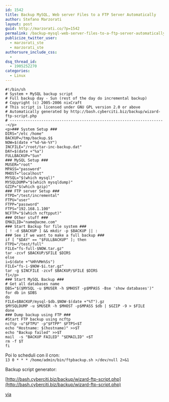 ```yaml
---
id: 1542
title: Backup MySQL, Web server Files to a FTP Server Automatically
author: Stefano Marzorati
layout: post
guid: http://marzorati.co/?p=1542
permalink: /backup-mysql-web-server-files-to-a-ftp-server-automatically/
publicize_twitter_user:
  - marzorati_ste
  - marzorati_ste
authorsure_include_css:
  - 
dsq_thread_id:
  - 1905252270
categories:
  - Linux
---  
```

	#!/bin/sh   
	# System + MySQL backup script   
	# Full backup day - Sun (rest of the day do incremental backup)   
	# Copyright (c) 2005-2006 nixCraft   
	# This script is licensed under GNU GPL version 2.0 or above   
	# Automatically generated by http://bash.cyberciti.biz/backup/wizard-ftp-script.php   
	# ---------------------------------------------------------------------</p>
	<p>### System Setup ###   
	DIRS="/etc /home"   
	BACKUP=/tmp/backup.$$   
	NOW=$(date +"%d-%m-%Y")   
	INCFILE="/root/tar-inc-backup.dat"   
	DAY=$(date +"%a")   
	FULLBACKUP="Sun"
	### MySQL Setup ###   
	MUSER="root"   
	MPASS="password"   
	MHOST="localhost"   
	MYSQL="$(which mysql)"   
	MYSQLDUMP="$(which mysqldump)"   
	GZIP="$(which gzip)"
	### FTP server Setup ###   
	FTPD="/test/incremental"   
	FTPU="user"   
	FTPP="password"   
	FTPS="192.168.1.100"   
	NCFTP="$(which ncftpput)"
	### Other stuff ###   
	EMAILID="name@acme.com"
	### Start Backup for file system ###   
	[ ! -d $BACKUP ] && mkdir -p $BACKUP || :
	### See if we want to make a full backup ###   
	if [ "$DAY" == "$FULLBACKUP" ]; then   
	FTPD="/test/full"   
	FILE="fs-full-$NOW.tar.gz"   
	tar -zcvf $BACKUP/$FILE $DIRS   
	else   
	i=$(date +"%Hh%Mm%Ss")   
	FILE="fs-i-$NOW-$i.tar.gz"   
	tar -g $INCFILE -zcvf $BACKUP/$FILE $DIRS   
	fi</p>
	### Start MySQL Backup ###   
	# Get all databases name   
	DBS="$($MYSQL -u $MUSER -h $MHOST -p$MPASS -Bse 'show databases')"   
	for db in $DBS   
	do   
	FILE=$BACKUP/mysql-$db.$NOW-$(date +"%T").gz   
	$MYSQLDUMP -u $MUSER -h $MHOST -p$MPASS $db | $GZIP -9 > $FILE   
	done
	### Dump backup using FTP ###   
	#Start FTP backup using ncftp   
	ncftp -u"$FTPU" -p"$FTPP" $FTPS<$T   
	echo "Hostname: $(hostname)" >>$T   
	echo "Backup failed" >>$T   
	mail  -s "BACKUP FAILED" "$EMAILID" <$T   
	rm -f $T   
	fi   


Poi lo scheduli con il cron:  
`13 0 * * * /home/admin/bin/ftpbackup.sh >/dev/null 2>&1`

Backup script generator:   

[http://bash.cyberciti.biz/backup/wizard-ftp-script.php](http://bash.cyberciti.biz/backup/wizard-ftp-script.php)   

[via](http://www.cyberciti.biz/tips/how-to-backup-mysql-databases-web-server-files-to-a-ftp-server-automatically.html)